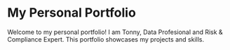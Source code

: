# My Personal Portfolio

Welcome to my personal portfolio! I am Tonny, Data Profesional and Risk & Compliance Expert. This portfolio showcases my projects and skills.
